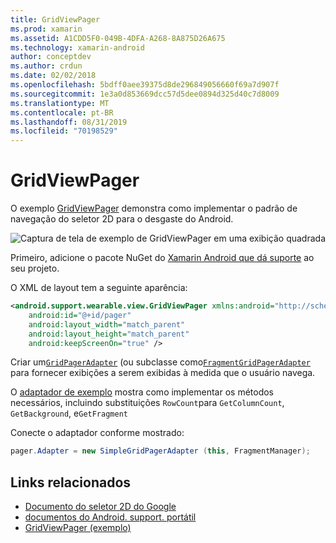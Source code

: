 ```yaml
---
title: GridViewPager
ms.prod: xamarin
ms.assetid: A1CDD5F0-049B-4DFA-A268-8A875D26A675
ms.technology: xamarin-android
author: conceptdev
ms.author: crdun
ms.date: 02/02/2018
ms.openlocfilehash: 5bdff0aee39375d8de296849056660f69a7d907f
ms.sourcegitcommit: 1e3a0d853669dcc57d5dee0894d325d40c7d8009
ms.translationtype: MT
ms.contentlocale: pt-BR
ms.lasthandoff: 08/31/2019
ms.locfileid: "70198529"
---
```

# <a name="gridviewpager"></a>GridViewPager

O exemplo [GridViewPager](https://docs.microsoft.com/samples/xamarin/monodroid-samples/wear-gridviewpager) demonstra como implementar o padrão de navegação do seletor 2D para o desgaste do Android.

![Captura de tela de exemplo de GridViewPager em uma exibição quadrada](gridviewpager-images/gridviewpager.png)

Primeiro, adicione o pacote NuGet do [Xamarin Android que dá suporte](https://www.nuget.org/packages/Xamarin.Android.Wear/) ao seu projeto.

O XML de layout tem a seguinte aparência:

```xml
<android.support.wearable.view.GridViewPager xmlns:android="http://schemas.android.com/apk/res/android"
    android:id="@+id/pager"
    android:layout_width="match_parent"
    android:layout_height="match_parent"
    android:keepScreenOn="true" />
```

Criar um[`GridPagerAdapter`](https://developer.android.com/reference/android/support/wearable/view/GridPagerAdapter.html)
(ou subclasse como[`FragmentGridPagerAdapter`](https://developer.android.com/reference/android/support/wearable/view/FragmentGridPagerAdapter.html)
para fornecer exibições a serem exibidas à medida que o usuário navega.

O [adaptador de exemplo](https://github.com/xamarin/monodroid-samples/blob/master/wear/GridViewPager/GridViewPager/SimpleGridPagerAdapter.cs) mostra como implementar os métodos necessários, incluindo substituições `RowCount`para `GetColumnCount`, `GetBackground`, e`GetFragment`

Conecte o adaptador conforme mostrado:

```csharp
pager.Adapter = new SimpleGridPagerAdapter (this, FragmentManager);
```



## <a name="related-links"></a>Links relacionados

- [Documento do seletor 2D do Google](https://developer.android.com/training/wearables/ui/2d-picker.html)
- [documentos do Android. support. portátil](https://developer.android.com/reference/android/support/wearable/view/package-summary.html)
- [GridViewPager (exemplo)](https://docs.microsoft.com/samples/xamarin/monodroid-samples/wear-gridviewpager)
